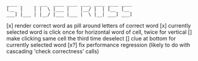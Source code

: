 
```
____ _    _ ___  ____ ____ ____ ____ ____ ____ 
[__  |    | |  \ |___ |    |__/ |  | [__  [__  
___] |___ | |__/ |___ |___ |  \ |__| ___] ___] 
```

[x] render correct word as pill around letters of correct word
[x] currently selected word is click once for horizontal word of cell, twice for vertical
[] make clicking same cell the third time deselect
[] clue at bottom for currently selected word
[x?] fix performance regression (likely to do with cascading 'check correctness' calls)


